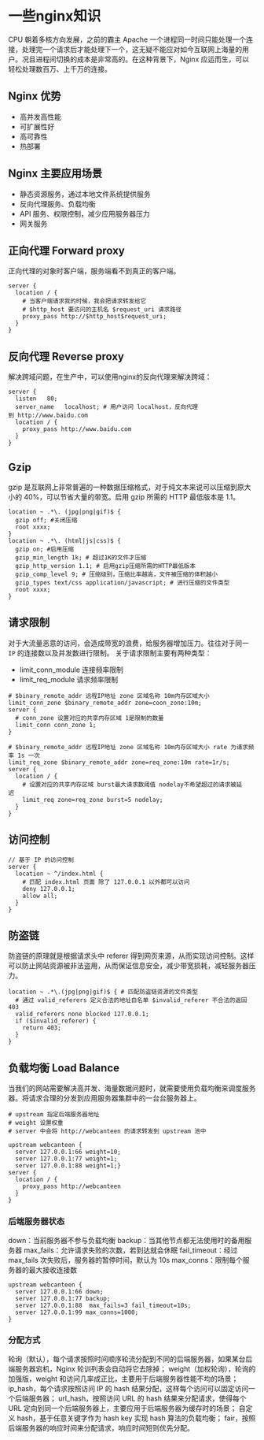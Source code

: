 # 一些nginx知识

CPU 朝着多核方向发展，之前的霸主 Apache 一个进程同一时间只能处理一个连接，处理完一个请求后才能处理下一个，这无疑不能应对如今互联网上海量的用户。况且进程间切换的成本是非常高的。在这种背景下，Nginx 应运而生，可以轻松处理数百万、上千万的连接。

## Nginx 优势

- 高并发高性能
- 可扩展性好
- 高可靠性
- 热部署

## Nginx 主要应用场景

- 静态资源服务，通过本地文件系统提供服务
- 反向代理服务、负载均衡
- API 服务、权限控制，减少应用服务器压力
- 网关服务

## 正向代理 Forward proxy

正向代理的对象时客户端，服务端看不到真正的客户端。

```nginx
server { 
  location / {     
    # 当客户端请求我的时候，我会把请求转发给它      
    # $http_host 要访问的主机名 $request_uri 请求路径      
    proxy_pass http://$http_host$request_uri;
  }
}
```

## 反向代理 Reverse proxy

解决跨域问题，在生产中，可以使用nginx的反向代理来解决跨域：

```nginx
server {    
  listen   80;    
  server_name   localhost; # 用户访问 localhost，反向代理到 http://www.baidu.com
  location / {        
    proxy_pass http://www.baidu.com
  }
}
```

## Gzip

gzip 是互联网上非常普遍的一种数据压缩格式，对于纯文本来说可以压缩到原大小的 40%，可以节省大量的带宽。启用 gzip 所需的 HTTP 最低版本是 1.1。

```nginx
location ~ .*\. (jpg|png|gif)$ {    
  gzip off; #关闭压缩    
  root xxxx;
}
location ~ .*\. (html|js|css)$ {    
  gzip on; #启用压缩    
  gzip_min_length 1k; # 超过1K的文件才压缩    
  gzip_http_version 1.1; # 启用gzip压缩所需的HTTP最低版本    
  gzip_comp_level 9; # 压缩级别，压缩比率越高，文件被压缩的体积越小    
  gzip_types text/css application/javascript; # 进行压缩的文件类型    
  root xxxx;
}
```

## 请求限制

对于大流量恶意的访问，会造成带宽的浪费，给服务器增加压力。往往对于同一 `IP` 的连接数以及并发数进行限制。
关于请求限制主要有两种类型：

- limit_conn_module 连接频率限制
- limit_req_module 请求频率限制

```nginx
# $binary_remote_addr 远程IP地址 zone 区域名称 10m内存区域大小
limit_conn_zone $binary_remote_addr zone=coon_zone:10m;
server {    
  # conn_zone 设置对应的共享内存区域 1是限制的数量 
  limit_conn conn_zone 1;
}
```

```nginx
# $binary_remote_addr 远程IP地址 zone 区域名称 10m内存区域大小 rate 为请求频率 1s 一次limit_req_zone $binary_remote_addr zone=req_zone:10m rate=1r/s;
server {    
  location / {        
    # 设置对应的共享内存区域 burst最大请求数阈值 nodelay不希望超过的请求被延迟        
    limit_req zone=req_zone burst=5 nodelay;   
  }
}
```

## 访问控制

```nginx
// 基于 IP 的访问控制
server {
  location ~ ^/index.html { 
    # 匹配 index.html 页面 除了 127.0.0.1 以外都可以访问  
    deny 127.0.0.1;  
    allow all; 
  }
}
```

## 防盗链

防盗链的原理就是根据请求头中 referer 得到网页来源，从而实现访问控制。这样可以防止网站资源被非法盗用，从而保证信息安全，减少带宽损耗，减轻服务器压力。

```nginx
location ~ .*\.(jpg|png|gif)$ { # 匹配防盗链资源的文件类型    
  # 通过 valid_referers 定义合法的地址白名单 $invalid_referer 不合法的返回403      
  valid_referers none blocked 127.0.0.1;    
  if ($invalid_referer) {        
    return 403;    
  }
}
```

## 负载均衡 Load Balance

当我们的网站需要解决高并发、海量数据问题时，就需要使用负载均衡来调度服务器。将请求合理的分发到应用服务器集群中的一台台服务器上。

```nginx
# upstream 指定后端服务器地址
# weight 设置权重
# server 中会将 http://webcanteen 的请求转发到 upstream 池中

upstream webcanteen {    
  server 127.0.0.1:66 weight=10;    
  server 127.0.0.1:77 weight=1;    
  server 127.0.0.1:88 weight=1;}
server {    
  location / {        
    proxy_pass http://webcanteen    
  }
}
```

### 后端服务器状态

down：当前服务器不参与负载均衡
backup：当其他节点都无法使用时的备用服务器
max_fails：允许请求失败的次数，若到达就会休眠
fail_timeout：经过 max_fails 次失败后，服务器的暂停时间，默认为 10s
max_conns：限制每个服务器的最大接收连接数

```nginx
upstream webcanteen { 
  server 127.0.0.1:66 down; 
  server 127.0.0.1:77 backup; 
  server 127.0.0.1:88  max_fails=3 fail_timeout=10s; 
  server 127.0.0.1:99 max_conns=1000;
}
```

### 分配方式

轮询（默认），每个请求按照时间顺序轮流分配到不同的后端服务器，如果某台后端服务器宕机，Nginx 轮训列表会自动将它去除掉；
weight（加权轮询），轮询的加强版，weight 和访问几率成正比，主要用于后端服务器性能不均的场景；
ip_hash，每个请求按照访问 IP 的 hash 结果分配，这样每个访问可以固定访问一个后端服务器；
url_hash，按照访问 URL 的 hash 结果来分配请求，使得每个 URL 定向到同一个后端服务器上，主要应用于后端服务器为缓存时的场景；
自定义 hash，基于任意关键字作为 hash key 实现 hash 算法的负载均衡；
fair，按照后端服务器的响应时间来分配请求，响应时间短则优先分配。
